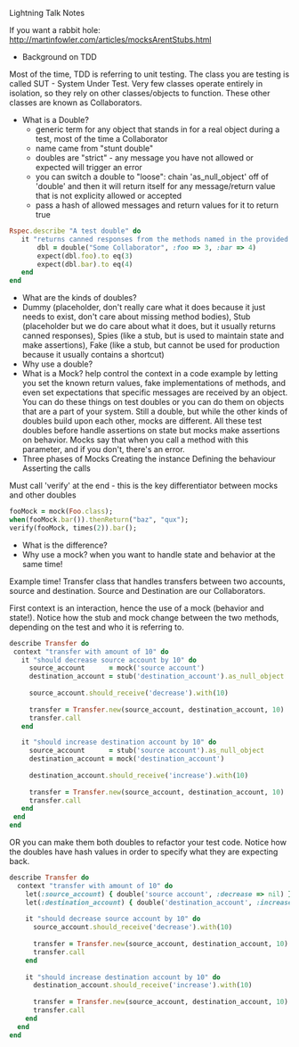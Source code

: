 Lightning Talk Notes

If you want a rabbit hole: http://martinfowler.com/articles/mocksArentStubs.html

* Background on TDD

Most of the time, TDD is referring to unit testing. The class you are testing is called SUT - System Under Test. Very few classes operate entirely in isolation, so they rely on other classes/objects to function. These other classes are known as Collaborators. 

 * What is a Double?
 	* generic term for any object that stands in for a real object during a test, most of the time a Collaborator
 	* name came from "stunt double"
 	* doubles are "strict" - any message you have not allowed or expected will trigger an error
 	* you can switch a double to "loose": chain 'as_null_object' off of 'double' and then it will return itself for any message/return value that is not explicity allowed or accepted
 	* pass a hash of allowed messages and return values for it to return true

 ```ruby
 Rspec.describe "A test double" do
 	it "returns canned responses from the methods named in the provided hash" do
 		dbl = double("Some Collaborator", :foo => 3, :bar => 4)
 		expect(dbl.foo).to eq(3)
 		expect(dbl.bar).to eq(4)
 	end
 end
 ```

 * What are the kinds of doubles?
  * Dummy (placeholder, don't really care what it does because it just needs to exist, don't care about missing method bodies), Stub (placeholder but we do care about what it does, but it usually returns canned responses), Spies (like a stub, but is used to maintain state and make assertions), Fake (like a stub, but cannot be used for production because it usually contains a shortcut)
 * Why use a double?
 * What is a Mock?  help control the context in a code example by letting you set the known return values, fake implementations of methods, and even set expectations that specific messages are received by an object. You can do these things on test doubles or you can do them on objects that are a part of your system. 
 Still a double, but while the other kinds of doubles build upon each other, mocks are different. All these test doubles before handle assertions on state but mocks make assertions on behavior. Mocks say that when you call a method with this parameter, and if you don't, there's an error.
 * Three phases of Mocks
 Creating the instance
 Defining the behaviour
 Asserting the calls

 Must call 'verify' at the end - this is the key differentiator between mocks and other doubles

 ```ruby
 fooMock = mock(Foo.class);
 when(fooMock.bar()).thenReturn("baz", "qux");
 verify(fooMock, times(2)).bar();
 ```
 	
 * What is the difference?
 * Why use a mock? when you want to handle state and behavior at the same time! 


Example time! Transfer class that handles transfers between two accounts, source and destination. Source and Destination are our Collaborators. 

First context is an interaction, hence the use of a mock (behavior and state!). Notice how the stub and mock change between the two methods, depending on the test and who it is referring to. 

 ```ruby
describe Transfer do
  context "transfer with amount of 10" do
    it "should decrease source account by 10" do
      source_account      = mock('source account')
      destination_account = stub('destination_account').as_null_object
     
      source_account.should_receive('decrease').with(10)
     
      transfer = Transfer.new(source_account, destination_account, 10)
      transfer.call
    end
 
    it "should increase destination account by 10" do
      source_account      = stub('source account').as_null_object
      destination_account = mock('destination_account')
     
      destination_account.should_receive('increase').with(10)
     
      transfer = Transfer.new(source_account, destination_account, 10)
      transfer.call
    end
  end
end
```

OR you can make them both doubles to refactor your test code. Notice how the doubles have hash values in order to specify what they are expecting back. 

```ruby
describe Transfer do
  context "transfer with amount of 10" do
    let(:source_account) { double('source account', :decrease => nil) }
    let(:destination_account) { double('destination_account', :increase => nil) }
 
    it "should decrease source account by 10" do
      source_account.should_receive('decrease').with(10)
     
      transfer = Transfer.new(source_account, destination_account, 10)
      transfer.call
    end
 
    it "should increase destination account by 10" do
      destination_account.should_receive('increase').with(10)
     
      transfer = Transfer.new(source_account, destination_account, 10)
      transfer.call
    end
  end
end
```